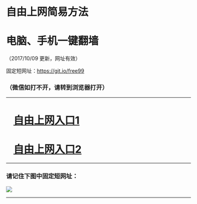 ﻿# 自由上网简易方法

# 电脑、手机一键翻墙

（2017/10/09 更新，网址有效）

固定短网址：https://git.io/free99

### （微信如打不开，请转到浏览器打开）


***





# &nbsp;&nbsp; <a href="http://ft301632478.fwq-tz-1001.info/fwqtz01.html?t=100900116011 " target="_blank">自由上网入口1</a>
# &nbsp;&nbsp; <a href="http://ft1471123149.fwq-tz-1002.info/fwqtz02.html?t=100900116497 " target="_blank">自由上网入口2</a>
***

### 请记住下图中固定短网址：

<img src="https://s3-us-west-2.amazonaws.com/fwq-1001/yjfq-20170905okok.png" /> 


***

